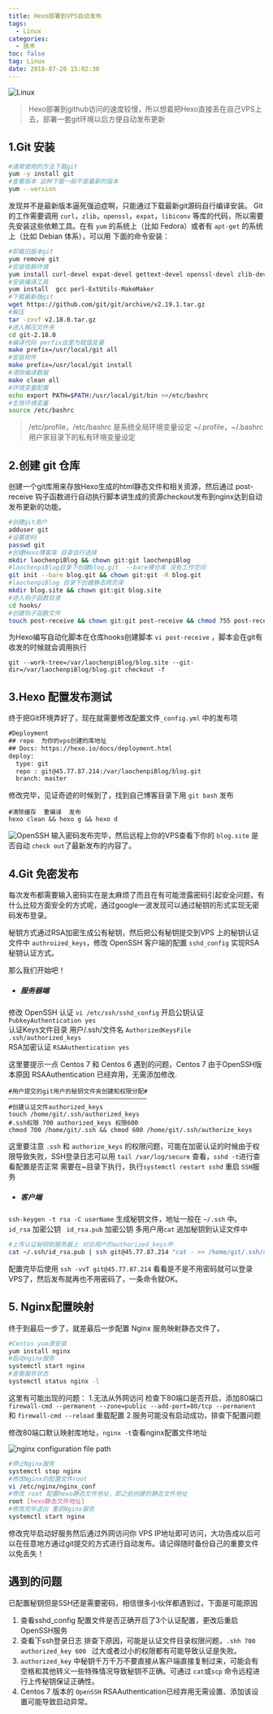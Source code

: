 ```yaml
---
title: Hexo部署到VPS自动发布
tags:
  - Linux
categories:
  - 技术
toc: false
tag: Linux
date: 2018-07-26 15:02:30
---
```


![Linux](/images/linux-1.jpg)

> Hexo部署到github访问的速度较慢，所以想着把Hexo直接丢在自己VPS上去，部署一套git环境以后方便自动发布更新

## 1.Git 安装
``` bash
#通常使用的方法下载git
yum -y install git
#查看版本 这种下载一般不是最新的版本
yum --version
```
发现并不是最新版本逼死强迫症啊，只能通过下载最新git源码自行编译安装。
Git 的工作需要调用 `curl`，`zlib`，`openssl`，`expat`，`libiconv` 等库的代码，所以需要先安装这些依赖工具。在有 `yum` 的系统上（比如 Fedora）或者有 `apt-get` 的系统上（比如 Debian 体系），可以用   下面的命令安装：

``` bash
#卸载旧版本git
yum remove git
#安装依赖环境
yum install curl-devel expat-devel gettext-devel openssl-devel zlib-devel
#安装编译工具
yum install  gcc perl-ExtUtils-MakeMaker
#下载最新版git
wget https://github.com/git/git/archive/v2.19.1.tar.gz
#解压
tar -zxvf v2.18.0.tar.gz
#进入解压文件夹
cd git-2.18.0
#编译代码 perfix这里为赋值变量
make prefix=/usr/local/git all
#安装软件 
make prefix=/usr/local/git install
#清除编译数据
make clean all
#环境变量配置
echo export PATH=$PATH:/usr/local/git/bin >>/etc/bashrc
#生效环境变量
source /etc/bashrc
```
>/etc/profile，/etc/bashrc 是系统全局环境变量设定 ~/.profile，~/.bashrc用户家目录下的私有环境变量设定

## 2.创建 git 仓库
创建一个git库用来存放Hexo生成的html静态文件和相关资源，然后通过 post-receive 钩子函数进行自动执行脚本讲生成的资源checkout发布到nginx达到自动发布更新的功能。
``` bash
#创建git用户
adduser git
#设置密码
passwd git
#创建Hexo博客库 目录自行选择
mkdir laochenpiBlog && chown git:git laochenpiBlog
#laochenpiBlog目录下创建blog.git  --bare裸仓库 没有工作空间
git init --bare blog.git && chown git:git -R blog.git 
#laochenpiBlog 目录下创建静态网页库 
mkdir blog.site && chown git:git blog.site
#进入钩子函数目录
cd hooks/
#创建钩子函数文件
touch post-receive && chown git:git post-receive && chmod 755 post-receive
```
为Hexo编写自动化脚本在仓库hooks创建脚本 `vi post-receive` ，脚本会在git有收发的时候就会调用执行
```
git --work-tree=/var/laochenpiBlog/blog.site --git-dir=/var/laochenpiBlog/blog.git checkout -f
```

## 3.Hexo 配置发布测试
终于把Git环境弄好了，现在就需要修改配置文件`_config.yml` 中的发布项
``` xml
#Deployment
## repo  为你的vps创建的库地址
## Docs: https://hexo.io/docs/deployment.html
deploy:
  type: git
  repo : git@45.77.87.214:/var/laochenpiBlog/blog.git
  branch: master
```
修改完毕，见证奇迹的时候到了，找到自己博客目录下用 `git bash`  发布
 ```
 #清除缓存  重编译  发布
 hexo clean && hexo g && hexo d
 ```
 ![OpenSSH](/images/passwd.png)
 输入密码发布完毕，然后远程上你的VPS查看下你的 `blog.site` 是否自动 `check out`了最新发布的内容了。

## 4.Git 免密发布
每次发布都需要输入密码实在是太麻烦了而且在有可能泄露密码引起安全问题，有什么比较方面安全的方式呢，通过google一波发现可以通过秘钥的形式实现无密码发布登录。

秘钥方式通过RSA加密生成公有秘钥，然后把公有秘钥提交到VPS 上的秘钥认证文件中 `authroized_keys`，修改 OpenSSH 客户端的配置 `sshd_config`  实现RSA秘钥认证方式。

那么我们开始吧！

- ##### 服务器端 
修改 OpenSSH 认证 ` vi /etc/ssh/sshd_config ` 
开启公钥认证 `PubkeyAuthentication yes`   
认证Keys文件目录 用户/.ssh/文件名 `AuthorizedKeysFile      .ssh/authorized_keys`  
RSA加密认证 `RSAAuthentication yes` 

这里要提示一点 Centos 7 和 Centos 6 遇到的问题，Centos 7 由于OpenSSH版本原因 RSAAuthentication 已经弃用，无需添加修改.
```
#用户提交的git用户的秘钥文件夹创建和权限分配#
——————————————————————————————————————
#创建认证文件authorized_keys
touch /home/git/.ssh/authorized_keys
#.ssh权限 700 authorized_keys 权限600
chmod 700 /home/git/.ssh && chmod 600 /home/git/.ssh/authorize_keys
```
这里要注意 `.ssh` 和 `authorize_keys` 的权限问题，可能在加密认证的时候由于权限导致失败，SSH登录日志可以用 `tail /var/log/secure` 查看，`sshd -t`进行查看配置是否正常 需要在~目录下执行，执行`systemctl restart sshd` 重启 `SSH`服务

- ##### 客户端 
`ssh-keygen -t rsa -C userName`  生成秘钥文件，地址一般在 `~/.ssh` 中。
`id_rsa` 加密公钥 ` id_rsa.pub` 加密公钥  多用户用`cat` 追加秘钥到认证文件中

``` bash
#上传认证秘钥到服务器上 对应用户的authorized_keys中
cat ~/.ssh/id_rsa.pub | ssh git@45.77.87.214 "cat - >> /home/git/.ssh/authorized_keys"
```
配置完毕后使用 `ssh -vvT git@45.77.87.214` 看看是不是不用密码就可以登录VPS了，然后发布就再也不用密码了，一条命令就OK。

## 5.  Nginx配置映射
终于到最后一步了，就差最后一步配置 Nginx 服务映射静态文件了。
``` bash
#Centos yum源安装
yum install nginx
#启动nginx服务
systemctl start nginx
#查看服务状态
systemctl status nginx -l
```
这里有可能出现的问题：
1.无法从外网访问 检查下80端口是否开启，添加80端口`firewall-cmd --permanent --zone=public --add-port=80/tcp --permanent` 和 `firewall-cmd --reload` 重载配置
2.服务可能没有启动成功，排查下配置问题

修改80端口默认映射库地址，`nginx -t`查看nginx配置文件地址  

![nginx configuration file path](/images/nginx.png)
``` bash
#停止Nginx服务
systemctl stop nginx
#修改Nginx的配置文件root
vi /etc/nginx/nginx_conf
#修改 root 配置hexo静态文件地址，即之前创建的静态文件地址
root [hexo静态文件地址]
#修改完毕退出 重启Nginx服务
systemctl start nginx
```
修改完毕启动好服务然后通过外网访问你 VPS IP地址即可访问，大功告成以后可以在任意地方通过git提交的方式进行自动发布。请记得随时备份自己的重要文件以免丢失！

## 遇到的问题
已配置秘钥但是SSH还是需要密码，相信很多小伙伴都遇到过，下面是可能原因
1. 查看sshd_config 配置文件是否正确开启了3个认证配置，更改后重启OpenSSH服务
2. 查看下ssh登录日志 排查下原因，可能是认证文件目录权限问题，`.shh 700 ` `authorized_key 600 ` 过大或者过小的权限都有可能导致认证是失败。
3. `authorized_key` 中秘钥千万千万不要直接从客户端直接复制过来，可能会有空格和其他转义一些特殊情况导致秘钥不正确。可通过 `cat`或`scp` 命令远程进行上传秘钥保证正确性。
4. Centos 7 版本的 `OpenSSH` RSAAuthentication已经弃用无需设置、添加该设置可能导致启动异常。